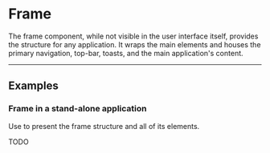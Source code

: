 # Frame

The frame component, while not visible in the user interface itself, provides the structure for any application.
It wraps the main elements and houses the primary navigation, top-bar, toasts, and the main application's content.

---

## Examples

### Frame in a stand-alone application

Use to present the frame structure and all of its elements.

TODO
